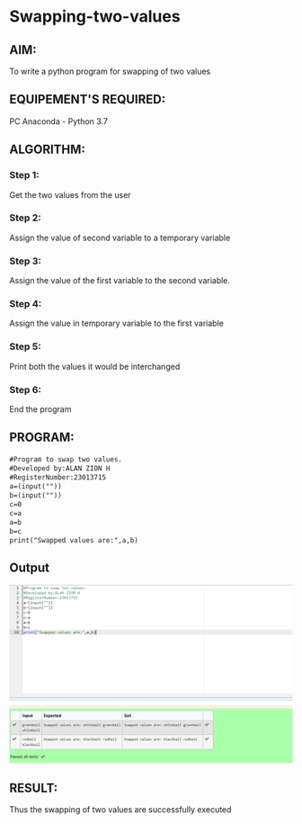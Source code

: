 # Swapping-two-values
## AIM:
To write a python program for swapping of two values
## EQUIPEMENT'S REQUIRED: 
PC
Anaconda - Python 3.7
## ALGORITHM: 
### Step 1:
Get the two values from the user
### Step 2: 
Assign the value of second variable to a temporary variable 
### Step 3: 
Assign the value of the first variable to the second variable.
### Step 4:  
Assign the value in temporary variable to the first variable
### Step 5: 
Print both the values it would be interchanged
### Step 6: 
End the program
## PROGRAM:
```
#Program to swap two values.
#Developed by:ALAN ZION H
#RegisterNumber:23013715
a=(input(""))
b=(input(""))
c=0
c=a
a=b
b=c
print("Swapped values are:",a,b)
```
## Output
![Alt text](image.png)



## RESULT:
Thus the swapping of two values are successfully executed



